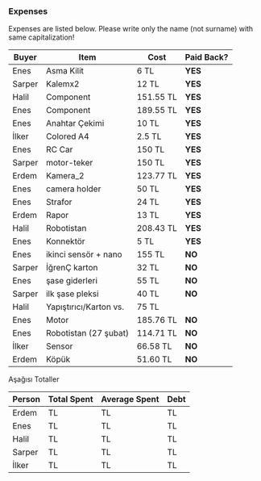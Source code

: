 ### Expenses

Expenses are listed below. 
Please write only the name (not surname) with same capitalization!

| Buyer  | Item  | Cost  | Paid Back?  |
|---|---|---|---|
| Enes   | Asma Kilit  | 6 TL |  **YES**  |
| Sarper | Kalemx2     | 12 TL  | **YES**  |
| Halil  | Component   | 151.55 TL  | **YES**  |
| Enes   | Component   | 189.55 TL  | **YES**  |
| Enes   | Anahtar Çekimi   | 10 TL  | **YES**  |
| İlker  | Colored A4  | 2.5 TL  | **YES** |
| Enes   | RC Car   | 150 TL  | **YES**  |
| Sarper | motor-teker    | 150 TL  | **YES**  |
| Erdem  | Kamera_2 | 123.77 TL | **YES** |
| Enes   | camera holder   | 50 TL  | **YES**  |
| Enes   | Strafor   | 24 TL  | **YES**  |
| Erdem   | Rapor   | 13 TL  | **YES**  |
| Halil | Robotistan | 208.43 TL | **YES** | 
| Enes | Konnektör | 5 TL |**YES**| 
| Enes | ikinci sensör + nano | 155 TL | **NO**| 
| Sarper | İğrenÇ karton   | 32 TL  | **NO**  |
| Enes | şase giderleri   | 55 TL  | **NO**  |
| Sarper | ilk şase pleksi    | 40 TL  | **NO**  |
| Halil | Yapıştırıcı/Karton vs. | 75 TL | |**NO**|
| Enes | Motor | 185.76 TL |**NO**|
| Enes | Robotistan (27 şubat)  | 114.71 TL  | **NO**  |
| İlker | Sensor | 66.58 TL | **NO** |
| Erdem | Köpük | 51.60 TL | **NO** |
 
Aşağısı Totaller



| Person | Total Spent  | Average Spent  | Debt  |
|---|---|---|---|
| Erdem  |  TL |  TL |  TL | 
| Enes   |  TL |  TL |  TL  |
| Halil  |  TL |  TL |  TL |
| Sarper |  TL |  TL |  TL |
| İlker  |  TL |  TL |  TL |

